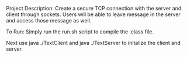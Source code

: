 Project Description:
Create a secure TCP connection with the server and client through sockets. Users will be able to leave message
in the server and access those message as well.

To Run:
Simply run the run.sh script to compile the .class file.

Next use java ./TextClient and java ./TextServer to initalize the client and server.
